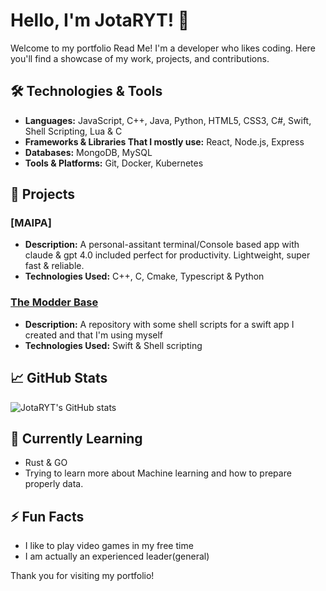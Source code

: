 # Hello, I'm JotaRYT! 👋

Welcome to my portfolio Read Me! I'm a developer who likes coding. Here you'll find a showcase of my work, projects, and contributions.

## 🛠 Technologies & Tools

- **Languages:** JavaScript, C++, Java, Python, HTML5, CSS3, C#, Swift, Shell Scripting, Lua & C
- **Frameworks & Libraries That I mostly use:** React, Node.js, Express
- **Databases:** MongoDB, MySQL
- **Tools & Platforms:** Git, Docker, Kubernetes

## 🚀 Projects

### [MAIPA]
- **Description:** A personal-assitant terminal/Console based app with claude & gpt 4.0 included perfect for productivity. Lightweight, super fast & reliable.
- **Technologies Used:** C++, C, Cmake, Typescript & Python

### [The Modder Base](https://github.com/JotaRYT/TheModderBase)
- **Description:** A repository with some shell scripts for a swift app I created and that I'm using myself
- **Technologies Used:** Swift & Shell scripting

## 📈 GitHub Stats

![JotaRYT's GitHub stats](https://github-readme-stats.vercel.app/api?username=JotaRYT&show_icons=true&theme=radical)

## 🌱 Currently Learning

- Rust & GO
- Trying to learn more about Machine learning and how to prepare properly data.

## ⚡ Fun Facts

- I like to play video games in my free time
- I am actually an experienced leader(general)

Thank you for visiting my portfolio!
